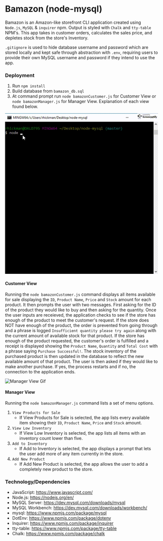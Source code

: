 # Bamazon (node-mysql)
Bamazon is an Amazon-like storefront CLI application created using `Node.js`, `MySQL` & `inquirer` npm. Output is styled with `Chalk` and `tty-table` NPM's. This app takes in customer orders, calculates the sales price, and depletes stock from the store's Inventory. 

`.gitignore` is used to hide database username and password which are stored locally and kept safe through abstraction with `.env`, requiring users to provide their own MySQL username and password if they intend to use the app. 

### Deployment
1. Run `npm install`
2. Build database from `bamazon_db.sql`
3. At command prompt run `node bamazonCustomer.js` for Customer View or `node bamazonManager.js` for Manager View. Explanation of each view found below.

![Customer View Gif](screenRecordCustomer.gif)

#### Customer View 
Running the `node bamazonCustomer.js` command displays all items available for sale displaying the `ID`, `Product Name`, `Price` and `Stock` amount for each product. It then prompts the user with two messages. First asking for the ID of the product they would like to buy and then asking for the quantity. Once the user inputs are receieved, the application checks to see if the store has enough of the product to meet the customer's request. If the store does NOT have enough of the product, the order is prevented from going through and a phrase is logged `Insufficient quantity please try again` along with the current amount of available stock for that product. If the store has enough of the product requested, the customer's order is fulfilled and a receipt is displayed showing the `Product Name`, `Quantity` and `Total Cost` with a phrase saying `Purchase Successful!`. The stock inventory of the purchased product is then updated in the database to reflect the new available amount of that product. The user is then asked if they would like to make another purchase. If yes, the process restarts and if no, the connection to the application ends.

![Manager View Gif](screenRecordManager.gif)

#### Manager View
Running the `node bamazonManager.js` command lists a set of menu options. 
1. `View Products for Sale` 
    * If View Products for Sale is selected, the app lists every available item showing their `ID`, `Product Name`, `Price` and `Stock` amount.
2. `View Low Inventory`
    * If View Low Inventory is selected, the app lists all items with an inventory count lower than five.
3. `Add to Inventory` 
    * If Add to Inventory is selected, the app displays a prompt that lets the user add more of any item currently in the store.
4. `Add New Product` 
    * If Add New Product is selected, the app allows the user to add a completely new product to the store.

### Technology/Dependencies 
* JavaScript: https://www.javascript.com/
* Node.js: https://nodejs.org/en/
* MySQL Server: https://dev.mysql.com/downloads/mysql
* MySQL Workbench: https://dev.mysql.com/downloads/workbench/
* mysql: https://www.npmjs.com/package/mysql
* DotEnv: https://www.npmjs.com/package/dotenv
* Inquirer: https://www.npmjs.com/package/inquirer
* tty-table: https://www.npmjs.com/package/tty-table
* Chalk: https://www.npmjs.com/package/chalk

